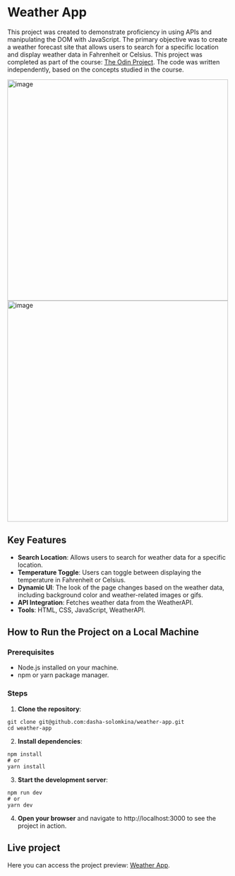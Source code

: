 # Weather App
This project was created to demonstrate proficiency in using APIs and manipulating the DOM with JavaScript. The primary objective was to create a weather forecast site that allows users to search for a specific location and display weather data in Fahrenheit or Celsius. This project was completed as part of the course: [The Odin Project](https://www.theodinproject.com/lessons/node-path-javascript-weather-app). The code was written independently, based on the concepts studied in the course.

<img src="https://github.com/user-attachments/assets/61a13606-49b4-471f-984b-fd0a4c8758c4" alt="image" width="500"/>
<img src="https://github.com/user-attachments/assets/552e6936-1d7d-4a5a-aad2-5e49c2241e5c" alt="image" width="500"/>


## Key Features
- **Search Location**: Allows users to search for weather data for a specific location.
- **Temperature Toggle**: Users can toggle between displaying the temperature in Fahrenheit or Celsius.
- **Dynamic UI**: The look of the page changes based on the weather data, including background color and weather-related images or gifs.
- **API Integration**: Fetches weather data from the WeatherAPI.
- **Tools**: HTML, CSS, JavaScript, WeatherAPI.

## How to Run the Project on a Local Machine

### Prerequisites

- Node.js installed on your machine.
- npm or yarn package manager.

### Steps

1. **Clone the repository**:

```
git clone git@github.com:dasha-solomkina/weather-app.git
cd weather-app
```

2. **Install dependencies**:

```
npm install
# or
yarn install
```

3. **Start the development server**:

```
npm run dev
# or
yarn dev
```

4. **Open your browser** and navigate to http://localhost:3000 to see the project in action.

## Live project

Here you can access the project preview: [Weather App](https://dasha-solomkina.github.io/weather-app/).

